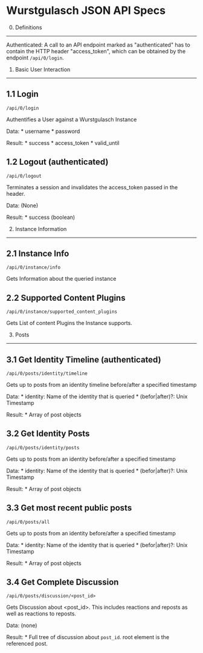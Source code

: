 Wurstgulasch JSON API Specs
===========================

0. Definitions
--------------

Authenticated: A call to an API endpoint marked as "authenticated" has to
contain the HTTP header "access\_token", which can be obtained by the endpoint
``/api/0/login``.

1. Basic User Interaction
-------------------------

1.1 Login
---------

    /api/0/login

Authentifies a User against a Wurstgulasch Instance

Data:
    * username
    * password

Result:
    * success
    * access\_token
    * valid\_until

1.2 Logout (authenticated)
--------------------------

    /api/0/logout

Terminates a session and invalidates the access\_token passed in the header.

Data:
    (None)

Result:
    * success (boolean)


2. Instance Information
-----------------------

2.1 Instance Info
-----------------

    /api/0/instance/info

Gets Information about the queried instance

2.2 Supported Content Plugins
-----------------------------

    /api/0/instance/supported_content_plugins

Gets List of content Plugins the Instance supports.

3. Posts
--------

3.1 Get Identity Timeline (authenticated)
-----------------------------------------

    /api/0/posts/identity/timeline

Gets up to <count> posts from an identity timeline before/after a specified
timestamp

Data:
    * identity: Name of the identity that is queried
    * (befor|after)?: Unix Timestamp

Result:
    * Array of post objects


3.2 Get Identity Posts
----------------------

    /api/0/posts/identity/posts

Gets up to <count> posts from an identity  before/after a specified
timestamp

Data:
    * identity: Name of the identity that is queried
    * (befor|after)?: Unix Timestamp

Result:
    * Array of post objects


3.3 Get most recent public posts
--------------------------------

    /api/0/posts/all

Gets up to <count> posts from an identity  before/after a specified
timestamp

Data:
    * identity: Name of the identity that is queried
    * (befor|after)?: Unix Timestamp

Result:
    * Array of post objects


3.4 Get Complete Discussion
---------------------------

    /api/0/posts/discussion/<post_id>

Gets Discussion about <post_id>. This includes reactions and reposts as well 
as reactions to reposts.

Data:
    (none)

Result:
    * Full tree of discussion about ``post_id``. root element is the
      referenced post.
